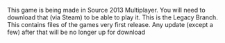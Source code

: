 This game is being made in Source 2013 Multiplayer. You will need to download that (via Steam) to be able to play it.
This is the Legacy Branch. This contains files of the games very first release. Any update (except a few) after that will be no longer up for download
